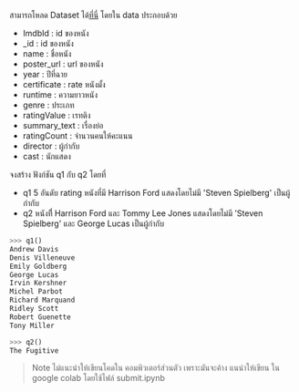 สามารถโหลด Dataset ได้[ที่นี่](https://drive.google.com/uc?export=download&id=17Xasteq4XZChyaETA1ZNMYE4Zco3djzt)
โดยใน data ประกอบด้วย

* ImdbId : id ของหนัง
* _id : id ของหนัง
* name : ชื่อหนัง
* poster_url : url ของหนัง
* year : ปีที่ฉาย
* certificate : rate หนังมั้ง
* runtime : ความยาวหนัง
* genre : ประเภท
* ratingValue : เรทติง
* summary_text : เรื่องย่อ
* ratingCount : จำนวนคนให้คะแนน
* director : ผู้กำกับ
* cast : นักแสดง

จงสร้าง ฟังก์ชัน q1 กับ q2 โดยที่ 
* q1 5 อันดับ rating หนังที่มี Harrison Ford แสดงโดยไม่มี 'Steven Spielberg' เป็นผู้กำกับ
* q2 หนังที่ี Harrison Ford และ Tommy Lee Jones แสดงโดยไม่มี 'Steven Spielberg' และ George Lucas เป็นผู้กำกับ
```python
>>> q1()
Andrew Davis
Denis Villeneuve
Emily Goldberg
George Lucas
Irvin Kershner
Michel Parbot
Richard Marquand
Ridley Scott
Robert Guenette
Tony Miller
```

```python
>>> q2()
The Fugitive
```

> Note ไม่แนะนำให้เขียนโคดใน คอมพิวเตอร์ส่วนตัว เพราะมันจะค้าง
แนนำให้เขียน ใน google colab โดยใช้ไฟล์ submit.ipynb